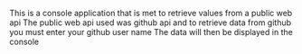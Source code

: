 This is a console application that is met to retrieve values from a public web api
The public web api used was github api and to retrieve data from github you must enter your github user name
The data will then be displayed in the console